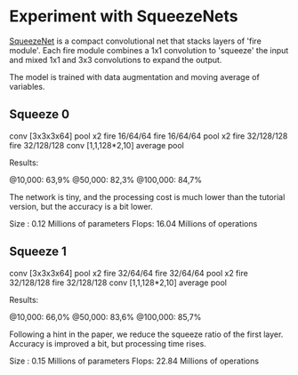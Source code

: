 # Experiment with SqueezeNets

[SqueezeNet](https://arxiv.org/abs/1602.07360) is a compact convolutional net
that stacks layers of 'fire module'. Each fire module combines a 1x1 convolution
to 'squeeze' the input and mixed 1x1 and 3x3 convolutions to expand the output.

The model is trained with data augmentation and moving average of variables.

## Squeeze 0

conv [3x3x3x64]
pool x2
fire 16/64/64
fire 16/64/64
pool x2
fire 32/128/128
fire 32/128/128
conv [1,1,128*2,10]
average pool

Results:

@10,000:  63,9%
@50,000:  82,3%
@100,000: 84,7%

The network is tiny, and the processing cost is much lower than the tutorial
version, but the accuracy is a bit lower.

Size : 0.12 Millions of parameters
Flops: 16.04 Millions of operations

## Squeeze 1

conv [3x3x3x64]
pool x2
fire 32/64/64
fire 32/64/64
pool x2
fire 32/128/128
fire 32/128/128
conv [1,1,128*2,10]
average pool

Results:

@10,000:  66,0%
@50,000:  83,6%
@100,000: 85,7%

Following a hint in the paper, we reduce the squeeze ratio of the first layer.
Accuracy is improved a bit, but processing time rises.

Size : 0.15 Millions of parameters
Flops: 22.84 Millions of operations


